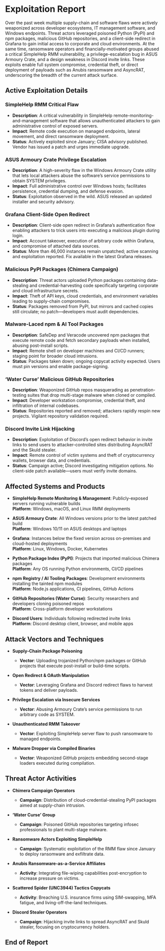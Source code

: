 # Exploitation Report

Over the past week multiple supply-chain and software flaws were actively weaponized across developer ecosystems, IT management software, and Windows endpoints. Threat actors leveraged poisoned Python (PyPI) and npm packages, malicious GitHub repositories, and a client-side redirect in Grafana to gain initial access to corporate and cloud environments. At the same time, ransomware operators and financially-motivated groups abused a critical SimpleHelp RMM vulnerability, a privilege-escalation bug in ASUS Armoury Crate, and a design weakness in Discord invite links. These exploits enable full system compromise, credential theft, or direct deployment of payloads such as Anubis ransomware and AsyncRAT, underscoring the breadth of the current attack surface.

## Active Exploitation Details

### SimpleHelp RMM Critical Flaw
- **Description**: A critical vulnerability in SimpleHelp remote-monitoring-and-management software that allows unauthenticated attackers to gain administrative control of exposed servers.
- **Impact**: Remote code execution on managed endpoints, lateral movement, and direct ransomware deployment.
- **Status**: Actively exploited since January; CISA advisory published. Vendor has issued a patch and urges immediate upgrade.

### ASUS Armoury Crate Privilege Escalation
- **Description**: A high-severity flaw in the Windows Armoury Crate utility that lets local attackers abuse the software’s service permissions to obtain SYSTEM privileges.
- **Impact**: Full administrative control over Windows hosts; facilitates persistence, credential dumping, and defense evasion.
- **Status**: Exploitation observed in the wild. ASUS released an updated installer and security advisory.

### Grafana Client-Side Open Redirect
- **Description**: Client-side open redirect in Grafana’s authentication flow enabling attackers to trick users into executing a malicious plugin during login.
- **Impact**: Account takeover, execution of arbitrary code within Grafana, and compromise of attached data sources.
- **Status**: More than 46,000 instances remain unpatched; active scanning and exploitation reported. Fix available in the latest Grafana releases.

### Malicious PyPI Packages (Chimera Campaign)
- **Description**: Threat actors uploaded Python packages containing data-stealing and credential-harvesting code specifically targeting corporate and cloud infrastructure secrets.
- **Impact**: Theft of API keys, cloud credentials, and environment variables leading to supply-chain compromises.
- **Status**: Packages removed from PyPI, but mirrors and cached copies still circulate; no patch—developers must audit dependencies.

### Malware-Laced npm & AI Tool Packages
- **Description**: SafeDep and Veracode uncovered npm packages that execute remote code and fetch secondary payloads when installed, abusing post-install scripts.
- **Impact**: Remote shell on developer machines and CI/CD runners; staging point for broader cloud intrusions.
- **Status**: Packages taken down; ongoing copycat activity expected. Users must pin versions and enable package-signing.

### ‘Water Curse’ Malicious GitHub Repositories
- **Description**: Weaponized GitHub repos masquerading as penetration-testing suites that drop multi-stage malware when cloned or compiled.
- **Impact**: Developer workstation compromise, credential theft, and infiltration of internal codebases.
- **Status**: Repositories reported and removed; attackers rapidly respin new projects. Vigilant repository validation required.

### Discord Invite Link Hijacking
- **Description**: Exploitation of Discord’s open redirect behavior in invite links to send users to attacker-controlled sites distributing AsyncRAT and the Skuld stealer.
- **Impact**: Remote control of victim systems and theft of cryptocurrency wallets, browser data, and credentials.
- **Status**: Campaign active; Discord investigating mitigation options. No client-side patch available—users must verify invite domains.

## Affected Systems and Products

- **SimpleHelp Remote Monitoring & Management**: Publicly-exposed servers running vulnerable builds  
  **Platform**: Windows, macOS, and Linux RMM deployments

- **ASUS Armoury Crate**: All Windows versions prior to the latest patched build  
  **Platform**: Windows 10/11 on ASUS desktops and laptops

- **Grafana**: Instances below the fixed version across on-premises and cloud-hosted deployments  
  **Platform**: Linux, Windows, Docker, Kubernetes

- **Python Package Index (PyPI)**: Projects that imported malicious Chimera packages  
  **Platform**: Any OS running Python environments, CI/CD pipelines

- **npm Registry / AI Tooling Packages**: Development environments installing the tainted npm modules  
  **Platform**: Node.js applications, CI pipelines, GitHub Actions

- **GitHub Repositories (Water Curse)**: Security researchers and developers cloning poisoned repos  
  **Platform**: Cross-platform developer workstations

- **Discord Users**: Individuals following redirected invite links  
  **Platform**: Discord desktop client, browser, and mobile apps

## Attack Vectors and Techniques

- **Supply-Chain Package Poisoning**  
  - **Vector**: Uploading trojanized Python/npm packages or GitHub projects that execute post-install or build-time scripts.

- **Open Redirect & OAuth Manipulation**  
  - **Vector**: Leveraging Grafana and Discord redirect flaws to harvest tokens and deliver payloads.

- **Privilege Escalation via Insecure Services**  
  - **Vector**: Abusing Armoury Crate’s service permissions to run arbitrary code as SYSTEM.

- **Unauthenticated RMM Takeover**  
  - **Vector**: Exploiting SimpleHelp server flaw to push ransomware to managed endpoints.

- **Malware Dropper via Compiled Binaries**  
  - **Vector**: Weaponized GitHub projects embedding second-stage loaders executed during compilation.

## Threat Actor Activities

- **Chimera Campaign Operators**  
  - **Campaign**: Distribution of cloud-credential-stealing PyPI packages aimed at supply-chain intrusion.

- **‘Water Curse’ Group**  
  - **Campaign**: Poisoned GitHub repositories targeting infosec professionals to plant multi-stage malware.

- **Ransomware Actors Exploiting SimpleHelp**  
  - **Campaign**: Systematic exploitation of the RMM flaw since January to deploy ransomware and exfiltrate data.

- **Anubis Ransomware-as-a-Service Affiliates**  
  - **Activity**: Integrating file-wiping capabilities post-encryption to increase pressure on victims.

- **Scattered Spider (UNC3944) Tactics Copycats**  
  - **Activity**: Breaching U.S. insurance firms using SIM-swapping, MFA fatigue, and living-off-the-land techniques.

- **Discord Stealer Operators**  
  - **Campaign**: Hijacking invite links to spread AsyncRAT and Skuld stealer, focusing on cryptocurrency holders.

## End of Report